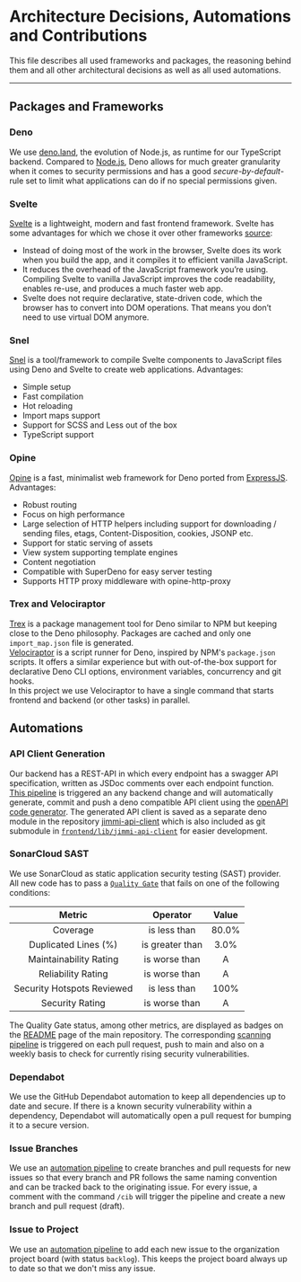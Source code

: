 [comment]: <> "LTeX: language=en-US"

# Architecture Decisions, Automations and Contributions

This file describes all used frameworks and packages, the reasoning behind them and all other architectural decisions as well as all used automations.

---

## Packages and Frameworks

### Deno

We use [deno.land](https://deno.land), the evolution of Node.js, as runtime for our TypeScript backend. Compared to [Node.js](https://nodejs.org/en/), Deno allows for much greater granularity when it comes to security permissions and has a good *secure-by-default*-rule set to limit what applications can do if no special permissions given.

### Svelte

[Svelte](https://svelte.dev/) is a lightweight, modern and fast frontend framework. Svelte has some advantages for which we chose it over other frameworks [source](https://daily.dev/blog/building-with-svelte-all-you-need-to-know-before-you-start):

- Instead of doing most of the work in the browser, Svelte does its work when you build the app, and it compiles it to efficient vanilla JavaScript.
- It reduces the overhead of the JavaScript framework you’re using. Compiling Svelte to vanilla JavaScript improves the code readability, enables re-use, and produces a much faster web app.
- Svelte does not require declarative, state-driven code, which the browser has to convert into DOM operations. That means you don’t need to use virtual DOM anymore.

### Snel

[Snel](https://deno.land/x/snel) is a tool/framework to compile Svelte components to JavaScript files using Deno and Svelte to create web applications.
Advantages:

- Simple setup
- Fast compilation
- Hot reloading
- Import maps support
- Support for SCSS and Less out of the box
- TypeScript support

### Opine

[Opine](https://deno.land/x/opine) is a fast, minimalist web framework for Deno ported from [ExpressJS](https://github.com/expressjs/express).
Advantages:

- Robust routing
- Focus on high performance
- Large selection of HTTP helpers including support for downloading / sending files, etags, Content-Disposition, cookies, JSONP etc.
- Support for static serving of assets
- View system supporting template engines
- Content negotiation
- Compatible with SuperDeno for easy server testing
- Supports HTTP proxy middleware with opine-http-proxy

### Trex and Velociraptor

[Trex](https://deno.land/x/trex) is a package management tool for Deno similar to NPM but keeping close to the Deno philosophy. Packages are cached and only one `import_map.json` file is generated.  
[Velociraptor](https://deno.land/x/velociraptor) is a script runner for Deno, inspired by NPM's `package.json` scripts. It offers a similar experience but with out-of-the-box support for declarative Deno CLI options, environment variables, concurrency and git hooks.  
In this project we use Velociraptor to have a single command that starts frontend and backend (or other tasks) in parallel.

## Automations

### API Client Generation

Our backend has a REST-API in which every endpoint has a swagger API specification, written as JSDoc comments over each endpoint function. [This pipeline](https://github.com/Music-Bot-for-Jitsi/Jimmi/blob/main/.github/workflows/update-API-client.yml) is triggered an any backend change and will automatically generate, commit and push a deno compatible API client using the [openAPI code generator](https://github.com/Music-Bot-for-Jitsi/Jimmi/issues/44). The generated API client is saved as a separate deno module in the repository [jimmi-api-client](https://github.com/Music-Bot-for-Jitsi/jimmi-API-client) which is also included as git submodule in [`frontend/lib/jimmi-api-client`](https://github.com/Music-Bot-for-Jitsi/Jimmi/tree/main/frontend/lib) for easier development.

### SonarCloud SAST

We use SonarCloud as static application security testing (SAST) provider. All new code has to pass a [`Quality Gate`](https://sonarcloud.io/summary/new_code?id=Music-Bot-for-Jitsi_Jimmi) that fails on one of the following conditions:

| Metric | Operator | Value |
|:---:|:---:|:---:|
| Coverage | is less than | 80.0% |
| Duplicated Lines (%) | is greater than | 3.0% |
| Maintainability Rating | is worse than | A |
| Reliability Rating | is worse than | A |
| Security Hotspots Reviewed | is less than | 100% |
| Security Rating | is worse than | A |

The Quality Gate status, among other metrics, are displayed as badges on the [README](https://github.com/Music-Bot-for-Jitsi/Jimmi) page of the main repository. The corresponding [scanning pipeline](https://github.com/Music-Bot-for-Jitsi/Jimmi/blob/main/.github/workflows/sonar.yml) is triggered on each pull request, push to main and also on a weekly basis to check for currently rising security vulnerabilities.

### Dependabot

We use the GitHub Dependabot automation to keep all dependencies up to date and secure. If there is a known security vulnerability within a dependency, Dependabot will automatically open a pull request for bumping it to a secure version.

### Issue Branches

We use an [automation pipeline](https://github.com/Music-Bot-for-Jitsi/Jimmi/blob/main/.github/workflows/automate-issue-branch.yml) to create branches and pull requests for new issues so that every branch and PR follows the same naming convention and can be tracked back to the originating issue. For every issue, a comment with the command `/cib` will trigger the pipeline and create a new branch and pull request (draft).

### Issue to Project

We use an [automation pipeline](https://github.com/Music-Bot-for-Jitsi/Jimmi/blob/main/.github/workflows/automate-issue-project.yml) to add each new issue to the organization project board (with status `backlog`). This keeps the project board always up to date so that we don't miss any issue.
